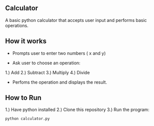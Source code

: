 ## Calculator

A basic python calculator that accepts user input and performs basic operations. 

## How it works
- Prompts user to enter two numbers ( x and y)

- Ask user to choose an operation:
  
1.) Add
2.) Subtract
3.) Multiply
4.) Divide

- Perfoms the operation and displays the result. 

## How to Run

1.) Have python installed 
2.) Clone this repository
3.) Run the program: 

```bash
python calculator.py
